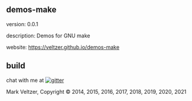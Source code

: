 ## demos-make

version: 0.0.1

description: Demos for GNU make

website: https://veltzer.github.io/demos-make

## build



chat with me at [![gitter](https://badges.gitter.im/Join%20Chat.svg)](https://gitter.im/veltzer/mark.veltzer)

Mark Veltzer, Copyright © 2014, 2015, 2016, 2017, 2018, 2019, 2020, 2021
